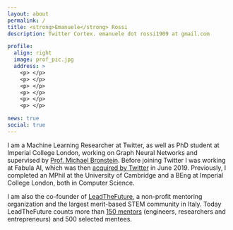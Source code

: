 ```yaml
---
layout: about
permalink: /
title: <strong>Emanuele</strong> Rossi
description: Twitter Cortex. emanuele dot rossi1909 at gmail.com

profile:
  align: right
  image: prof_pic.jpg
  address: >
    <p> </p>
    <p> </p>
    <p> </p>
    <p> </p>
    <p> </p>
    <p> </p>

news: true
social: true
---
```


I am a Machine Learning Researcher at Twitter, as well as PhD student at Imperial College London, working on Graph Neural Networks and supervised by [Prof. Michael Bronstein](https://scholar.google.com/citations?user=UU3N6-UAAAAJ&hl=en). Before joining Twitter I was working at Fabula AI, which was then [acquired by Twitter](https://techcrunch.com/2019/06/03/twitter-bags-deep-learning-talent-behind-london-startup-fabula-ai/) in June 2019. Previously, I completed an MPhil at the University of Cambridge and a BEng at Imperial College London, both in Computer Science. 

I am also the co-founder of [LeadTheFuture](https://leadthefuture.tech/), a non-profit mentoring organization and the largest merit-based STEM community in Italy. Today LeadTheFuture counts more than [150 mentors](https://leadthefuture.tech/i-nostri-mentor/) (engineers, researchers and entrepreneurs) and 500 selected mentees.